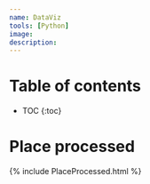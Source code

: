 ```yaml
---
name: DataViz
tools: [Python]
image:
description:
---
```


# Table of contents

* TOC
{:toc}

# Place processed

{% include PlaceProcessed.html %}


